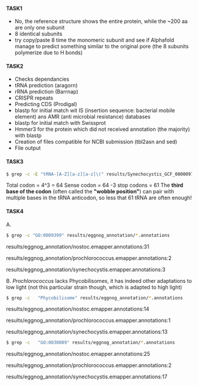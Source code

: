 #### TASK1
- No, the reference structure shows the entire protein, while the ~200 aa are only one subunit
- 8 identical subunits
- try copy/paste 8 time the monomeric subunit and see if Alphafold manage to predict something similar to the original pore (the 8 subunits polymerize due to H bonds)
#### TASK2
- Checks dependancies
- tRNA prediction (aragorn)
- rRNA prediction (Barrnap)
- CRISPR repeats
- Predicting CDS (Prodigal)
- blastp for initial match wit IS (insertion sequence: bacterial mobile element) ans AMR (anti microbial resistance) databases
- blastp for initial match with Swissprot
- Hmmer3 for the protein which did not received annotation (the majority) with blastp
- Creation of files compatible for NCBI submission (tbl2asn and sed)
- File output


#### TASK3

```bash
$ grep -c -E "tRNA-[A-Z][a-z][a-z]\(" results/Synechocystis_GCF_000009725.1/Synechocystis.tsv
```

Total codon  = 4^3 = 64
Sense codon = 64 -3 stop codons = 61
The **third base of the codon** (often called the **"wobble position"**) can pair with multiple bases in the tRNA anticodon, so less that 61 tRNA are often enough!

#### TASK4
A.

```bash
$ grep -c "GO:0009399" results/eggnog_annotation/*.annotations
```
results/eggnog_annotation/nostoc.emapper.annotations:31

results/eggnog_annotation/prochlorococcus.emapper.annotations:2

results/eggnog_annotation/synechocystis.emapper.annotations:3

B. *Prochlorococcus* lacks Phycobilisomes, it has indeed other adaptations to low light (not this particular strain though, which is adapted to high light) 

```bash
$ grep -c   "Phycobilisome" results/eggnog_annotation/*.annotations
```
results/eggnog_annotation/nostoc.emapper.annotations:14

results/eggnog_annotation/prochlorococcus.emapper.annotations:1

results/eggnog_annotation/synechocystis.emapper.annotations:13

```bash
$ grep -c   "GO:0030089" results/eggnog_annotation/*.annotations
```
results/eggnog_annotation/nostoc.emapper.annotations:25

results/eggnog_annotation/prochlorococcus.emapper.annotations:2

results/eggnog_annotation/synechocystis.emapper.annotations:17


